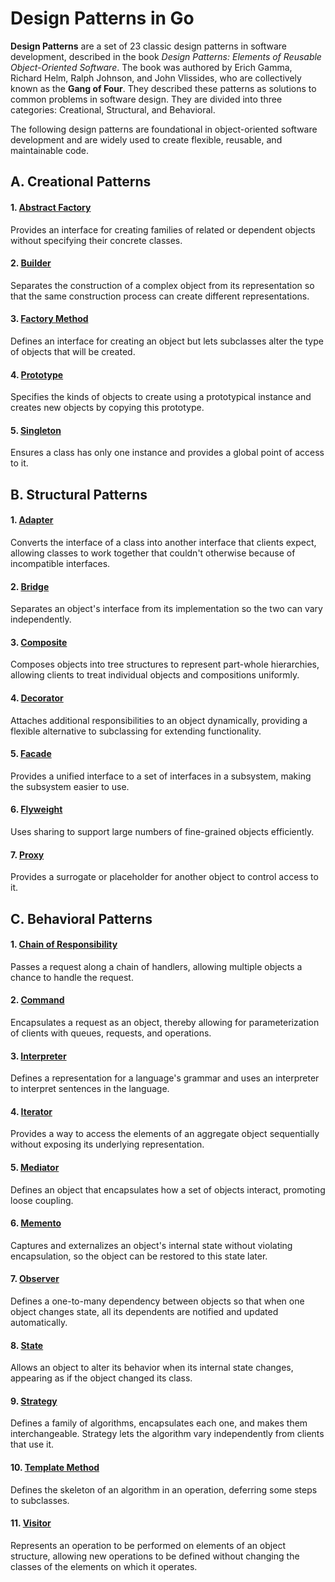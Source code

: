 # Design Patterns in Go

**Design Patterns** are a set of 23 classic design patterns in software development, described in the book *Design Patterns: Elements of Reusable Object-Oriented Software*. The book was authored by Erich Gamma, Richard Helm, Ralph Johnson, and John Vlissides, who are collectively known as the **Gang of Four**. They described these patterns as solutions to common problems in software design. They are divided into three categories: Creational, Structural, and Behavioral.

The following design patterns are foundational in object-oriented software development and are widely used to create flexible, reusable, and maintainable code.

## A. Creational Patterns

#### 1. [Abstract Factory](creational/abstract-factory/main.go)
Provides an interface for creating families of related or dependent objects without specifying their concrete classes.

#### 2. [Builder](creational/builder/main.go)
Separates the construction of a complex object from its representation so that the same construction process can create different representations.

#### 3. [Factory Method](creational/factory-method/main.go)
Defines an interface for creating an object but lets subclasses alter the type of objects that will be created.

#### 4. [Prototype](creational/prototype/main.go)
Specifies the kinds of objects to create using a prototypical instance and creates new objects by copying this prototype.

#### 5. [Singleton](creational/singleton/main.go)
Ensures a class has only one instance and provides a global point of access to it.

## B. Structural Patterns

#### 1. [Adapter](structural/adapter/main.go)
Converts the interface of a class into another interface that clients expect, allowing classes to work together that couldn't otherwise because of incompatible interfaces.

#### 2. [Bridge](structural/bridge/main.go)
Separates an object's interface from its implementation so the two can vary independently.

#### 3. [Composite](structural/composite/main.go)
Composes objects into tree structures to represent part-whole hierarchies, allowing clients to treat individual objects and compositions uniformly.

#### 4. [Decorator](structural/decorator/main.go)
Attaches additional responsibilities to an object dynamically, providing a flexible alternative to subclassing for extending functionality.

#### 5. [Facade](structural/facade/main.go)
Provides a unified interface to a set of interfaces in a subsystem, making the subsystem easier to use.

#### 6. [Flyweight](structural/flyweight/main.go)
Uses sharing to support large numbers of fine-grained objects efficiently.

#### 7. [Proxy](structural/proxy/main.go)
Provides a surrogate or placeholder for another object to control access to it.

## C. Behavioral Patterns

#### 1. [Chain of Responsibility](behavioral/chain-of-responsibility/main.go)
Passes a request along a chain of handlers, allowing multiple objects a chance to handle the request.

#### 2. [Command](behavioral/command/main.go)
Encapsulates a request as an object, thereby allowing for parameterization of clients with queues, requests, and operations.

#### 3. [Interpreter](behavioral/interpreter/main.go)
Defines a representation for a language's grammar and uses an interpreter to interpret sentences in the language.

#### 4. [Iterator](behavioral/iterator/main.go)
Provides a way to access the elements of an aggregate object sequentially without exposing its underlying representation.

#### 5. [Mediator](behavioral/mediator/main.go)
Defines an object that encapsulates how a set of objects interact, promoting loose coupling.

#### 6. [Memento](behavioral/memento/main.go)
Captures and externalizes an object's internal state without violating encapsulation, so the object can be restored to this state later.

#### 7. [Observer](behavioral/observer/main.go)
Defines a one-to-many dependency between objects so that when one object changes state, all its dependents are notified and updated automatically.

#### 8. [State](behavioral/state/main.go)
Allows an object to alter its behavior when its internal state changes, appearing as if the object changed its class.

#### 9. [Strategy](behavioral/strategy/main.go)
Defines a family of algorithms, encapsulates each one, and makes them interchangeable. Strategy lets the algorithm vary independently from clients that use it.

#### 10. [Template Method](behavioral/template-method/main.go)
Defines the skeleton of an algorithm in an operation, deferring some steps to subclasses.

#### 11. [Visitor](behavioral/visitor/main.go)
Represents an operation to be performed on elements of an object structure, allowing new operations to be defined without changing the classes of the elements on which it operates.
